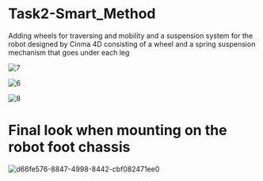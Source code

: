 # Task2-Smart_Method
Adding wheels for traversing and mobility and a suspension system for the robot designed by Cinma 4D
consisting of a wheel and a spring suspension mechanism that goes under each leg

![7](https://user-images.githubusercontent.com/107805330/181914913-4236a845-5598-4979-a778-96f3363c6aac.jpg)

![6](https://user-images.githubusercontent.com/107805330/181914915-e03724c0-9f7c-4cc9-91bd-fc2067c37c6b.jpg)

![8](https://user-images.githubusercontent.com/107805330/181914917-9bdaabdb-2cc4-464b-a475-25ab9221e726.jpg)

# Final look when mounting on the robot foot chassis
![d66fe576-8847-4998-8442-cbf082471ee0](https://user-images.githubusercontent.com/107805330/181914921-183c0138-15ff-429a-bbdf-afb1c1b2f2c6.jpg)
